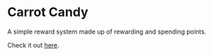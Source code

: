 # Carrot Candy

A simple reward system made up of rewarding and spending points.

Check it out [here](http://carrotcandy.herokuapp.com/).
